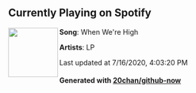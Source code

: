 ## Currently Playing on Spotify

[<img align="left" width="100" src="https://i.scdn.co/image/ab67616d00001e02edd52840c88ba5e7163071cf">](https://open.spotify.com/album/0dYi4VGov4Dl4AED2eVwPw)

**Song**: When We're High

**Artists**: LP

Last updated at 7/16/2020, 4:03:20 PM

#### Generated with [20chan/github-now](https://github.com/20chan/github-now)